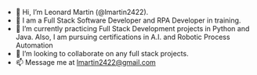 - 👋 Hi, I’m Leonard Martin (@lmartin2422).
- 👀 I am a Full Stack Software Developer and RPA Developer in training.
- 🌱 I’m currently practicing Full Stack Development projects in Python and Java. Also, I am pursuing certifications in A.I. and Robotic Process Automation
- 💞️ I’m looking to collaborate on any full stack projects.
- 📫 Message me at lmartin2422@gmail.com

<!---
lmartin2422/lmartin2422 is a ✨ special ✨ repository because its `README.md` (this file) appears on your GitHub profile.
You can click the Preview link to take a look at your changes.
--->
